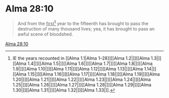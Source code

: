 # Alma 28:10

> And from the <u>first</u>[^a] year to the fifteenth has brought to pass the destruction of many thousand lives; yea, it has brought to pass an awful scene of bloodshed.

[Alma 28:10](https://www.churchofjesuschrist.org/study/scriptures/bofm/alma/28?lang=eng&id=p10#p10)


[^a]: IE the years recounted in [[Alma 1.1|Alma 1–28]][[Alma 1.2|]][[Alma 1.3|]][[Alma 1.4|]][[Alma 1.5|]][[Alma 1.6|]][[Alma 1.7|]][[Alma 1.8|]][[Alma 1.9|]][[Alma 1.10|]][[Alma 1.11|]][[Alma 1.12|]][[Alma 1.13|]][[Alma 1.14|]][[Alma 1.15|]][[Alma 1.16|]][[Alma 1.17|]][[Alma 1.18|]][[Alma 1.19|]][[Alma 1.20|]][[Alma 1.21|]][[Alma 1.22|]][[Alma 1.23|]][[Alma 1.24|]][[Alma 1.25|]][[Alma 1.26|]][[Alma 1.27|]][[Alma 1.28|]][[Alma 1.29|]][[Alma 1.30|]][[Alma 1.31|]][[Alma 1.32|]][[Alma 1.33|]].  

